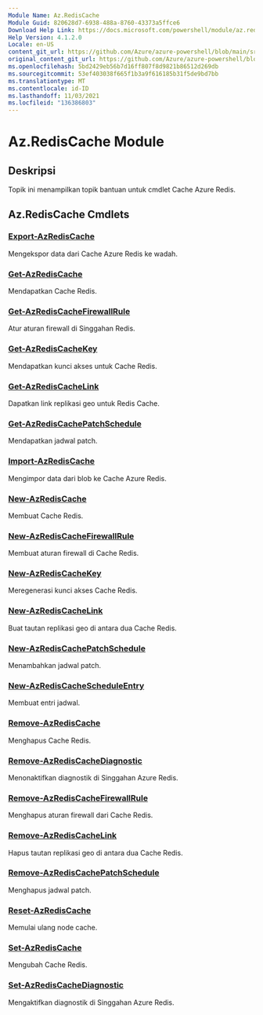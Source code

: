 ```yaml
---
Module Name: Az.RedisCache
Module Guid: 820628d7-6938-488a-8760-43373a5ffce6
Download Help Link: https://docs.microsoft.com/powershell/module/az.rediscache
Help Version: 4.1.2.0
Locale: en-US
content_git_url: https://github.com/Azure/azure-powershell/blob/main/src/RedisCache/RedisCache/help/Az.RedisCache.md
original_content_git_url: https://github.com/Azure/azure-powershell/blob/main/src/RedisCache/RedisCache/help/Az.RedisCache.md
ms.openlocfilehash: 5bd2429eb56b7d16ff807f8d9821b86512d269db
ms.sourcegitcommit: 53ef403038f665f1b3a9f616185b31f5de9bd7bb
ms.translationtype: MT
ms.contentlocale: id-ID
ms.lasthandoff: 11/03/2021
ms.locfileid: "136386803"
---
```

# Az.RedisCache Module
## Deskripsi
Topik ini menampilkan topik bantuan untuk cmdlet Cache Azure Redis.

## Az.RedisCache Cmdlets
### [Export-AzRedisCache](Export-AzRedisCache.md)
Mengekspor data dari Cache Azure Redis ke wadah.

### [Get-AzRedisCache](Get-AzRedisCache.md)
Mendapatkan Cache Redis.

### [Get-AzRedisCacheFirewallRule](Get-AzRedisCacheFirewallRule.md)
Atur aturan firewall di Singgahan Redis.

### [Get-AzRedisCacheKey](Get-AzRedisCacheKey.md)
Mendapatkan kunci akses untuk Cache Redis.

### [Get-AzRedisCacheLink](Get-AzRedisCacheLink.md)
Dapatkan link replikasi geo untuk Redis Cache.

### [Get-AzRedisCachePatchSchedule](Get-AzRedisCachePatchSchedule.md)
Mendapatkan jadwal patch.

### [Import-AzRedisCache](Import-AzRedisCache.md)
Mengimpor data dari blob ke Cache Azure Redis.

### [New-AzRedisCache](New-AzRedisCache.md)
Membuat Cache Redis.

### [New-AzRedisCacheFirewallRule](New-AzRedisCacheFirewallRule.md)
Membuat aturan firewall di Cache Redis.

### [New-AzRedisCacheKey](New-AzRedisCacheKey.md)
Meregenerasi kunci akses Cache Redis.

### [New-AzRedisCacheLink](New-AzRedisCacheLink.md)
Buat tautan replikasi geo di antara dua Cache Redis.

### [New-AzRedisCachePatchSchedule](New-AzRedisCachePatchSchedule.md)
Menambahkan jadwal patch.

### [New-AzRedisCacheScheduleEntry](New-AzRedisCacheScheduleEntry.md)
Membuat entri jadwal.

### [Remove-AzRedisCache](Remove-AzRedisCache.md)
Menghapus Cache Redis.

### [Remove-AzRedisCacheDiagnostic](Remove-AzRedisCacheDiagnostic.md)
Menonaktifkan diagnostik di Singgahan Azure Redis.

### [Remove-AzRedisCacheFirewallRule](Remove-AzRedisCacheFirewallRule.md)
Menghapus aturan firewall dari Cache Redis.

### [Remove-AzRedisCacheLink](Remove-AzRedisCacheLink.md)
Hapus tautan replikasi geo di antara dua Cache Redis.

### [Remove-AzRedisCachePatchSchedule](Remove-AzRedisCachePatchSchedule.md)
Menghapus jadwal patch.

### [Reset-AzRedisCache](Reset-AzRedisCache.md)
Memulai ulang node cache.

### [Set-AzRedisCache](Set-AzRedisCache.md)
Mengubah Cache Redis.

### [Set-AzRedisCacheDiagnostic](Set-AzRedisCacheDiagnostic.md)
Mengaktifkan diagnostik di Singgahan Azure Redis.

